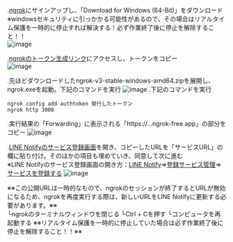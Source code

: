 .[ngrok](https://dashboard.ngrok.com/get-started/setup/windows)にサインアップし、「Download for Windows (64-Bit)」をダウンロード  
※windowsセキュリティに引っかかる可能性があるので、その場合はリアルタイム保護を一時的に停止すれば解決する！必ず作業終了後に停止を解除すること！！  
![image](https://github.com/user-attachments/assets/a3e7cf70-e3a0-4b24-8e41-a8b012db8c65)

.[ngrokのトークン生成リンク](https://dashboard.ngrok.com/get-started/your-authtoken)にアクセスし、トークンをコピー  
![image](https://github.com/user-attachments/assets/1ec1961f-8557-42a1-a3de-789ab70fc93c)

.先ほどダウンロードしたngrok-v3-stable-windows-amd64.zipを展開し、ngrok.exeを起動。下記のコマンドを実行
![image](https://i.gyazo.com/052a3b6569c75a0c6926e5f3b5496797.png)
.下記のコマンドを実行
```
ngrok config add-authtoken 発行したトークン
ngrok http 3000
```
.実行結果の「Forwarding」に表示される「https://...ngrok-free.app」の部分をコピー
![image](https://i.gyazo.com/ff760a93812f5ccff333c7f4cde832d7.png)

.[LINE Notifyのサービス登録画面](https://notify-bot.line.me/my/services/new)を開き、コピーしたURLを「サービスURL」の欄に貼り付け。そのほかの項目も埋めていき、同意して次に進む  
※LINE Notifyのサービス登録画面の開き方：[LINE Notify](https://notify-bot.line.me/ja/)⇒[登録サービス管理](https://notify-bot.line.me/my/services/)⇒[サービスを登録する](https://notify-bot.line.me/my/services/new)
![image](https://i.gyazo.com/12c9d6622c4800f00f660fa914d06094.png)


※※この公開URLは一時的なもので、ngrokのセッションが終了するとURLが無効になるため、ngrokを再度実行する際は、新しいURLをLINE Notifyに更新する必要があります。※※  
└ngrokのターミナルウィンドウを閉じる
└Ctrl + Cを押す
└コンピュータを再起動する
※※リアルタイム保護を一時的に停止していた場合は必ず作業終了後に停止を解除すること！！※※
